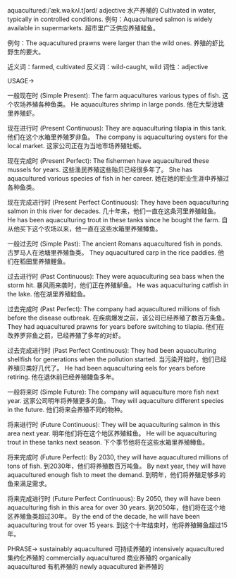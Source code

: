 aquacultured:/ˈæk.wəˌkʌl.tʃərd/
adjective
水产养殖的
Cultivated in water, typically in controlled conditions.
例句：Aquacultured salmon is widely available in supermarkets.  超市里广泛供应养殖鲑鱼。

例句：The aquacultured prawns were larger than the wild ones. 养殖的虾比野生的要大。

近义词：farmed, cultivated
反义词：wild-caught, wild
词性：adjective


USAGE->

一般现在时 (Simple Present):
The farm aquacultures various types of fish.  这个农场养殖各种鱼类。
He aquacultures shrimp in large ponds. 他在大型池塘里养殖虾。


现在进行时 (Present Continuous):
They are aquaculturing tilapia in this tank.  他们在这个水箱里养殖罗非鱼。
The company is aquaculturing oysters for the local market. 这家公司正在为当地市场养殖牡蛎。


现在完成时 (Present Perfect):
The fishermen have aquacultured these mussels for years.  这些渔民养殖这些贻贝已经很多年了。
She has aquacultured various species of fish in her career.  她在她的职业生涯中养殖过各种鱼类。


现在完成进行时 (Present Perfect Continuous):
They have been aquaculturing salmon in this river for decades.  几十年来，他们一直在这条河里养殖鲑鱼。
He has been aquaculturing trout in these tanks since he bought the farm. 自从他买下这个农场以来，他一直在这些水箱里养殖鳟鱼。


一般过去时 (Simple Past):
The ancient Romans aquacultured fish in ponds. 古罗马人在池塘里养殖鱼类。
They aquacultured carp in the rice paddies. 他们在稻田里养殖鲤鱼。


过去进行时 (Past Continuous):
They were aquaculturing sea bass when the storm hit.  暴风雨来袭时，他们正在养殖鲈鱼。
He was aquaculturing catfish in the lake. 他在湖里养殖鲶鱼。


过去完成时 (Past Perfect):
The company had aquacultured millions of fish before the disease outbreak.  在疾病爆发之前，该公司已经养殖了数百万条鱼。
They had aquacultured prawns for years before switching to tilapia.  他们在改养罗非鱼之前，已经养殖了多年的对虾。


过去完成进行时 (Past Perfect Continuous):
They had been aquaculturing shellfish for generations when the pollution started.  当污染开始时，他们已经养殖贝类好几代了。
He had been aquaculturing eels for years before retiring.  他在退休前已经养殖鳗鱼多年。


一般将来时 (Simple Future):
The company will aquaculture more fish next year.  这家公司明年将养殖更多的鱼。
They will aquaculture different species in the future.  他们将来会养殖不同的物种。


将来进行时 (Future Continuous):
They will be aquaculturing salmon in this area next year.  明年他们将在这个地区养殖鲑鱼。
He will be aquaculturing trout in these tanks next season.  下个季节他将在这些水箱里养殖鳟鱼。


将来完成时 (Future Perfect):
By 2030, they will have aquacultured millions of tons of fish.  到2030年，他们将养殖数百万吨鱼。
By next year, they will have aquacultured enough fish to meet the demand.  到明年，他们将养殖足够多的鱼来满足需求。


将来完成进行时 (Future Perfect Continuous):
By 2050, they will have been aquaculturing fish in this area for over 30 years.  到2050年，他们将在这个地区养殖鱼类超过30年。
By the end of the decade, he will have been aquaculturing trout for over 15 years.  到这个十年结束时，他将养殖鳟鱼超过15年。



PHRASE->
sustainably aquacultured  可持续养殖的
intensively aquacultured  集约化养殖的
commercially aquacultured  商业养殖的
organically aquacultured  有机养殖的
newly aquacultured  新养殖的
